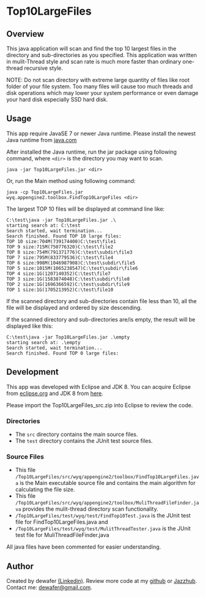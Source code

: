 Top10LargeFiles
================


Overview
---------

This java application will scan and find the top 10 largest files in the directory and sub-directories as you specified. This application was written in mulit-Thread style and scan rate is much more faster than ordinary one-thread recursive style.

NOTE: Do not scan directory with extreme large quantity of files like root folder of your file system. Too many files will cause too much threads and disk operations which may lower your system performance or even damage your hard disk especially SSD hard disk.



Usage
------

This app require JavaSE 7 or newer Java runtime.
Please install the newest Java runtime from [java.com](http://www.java.com)

After installed the Java runtime, run the jar package using following command, where `<dir>` is the directory you may want to scan. 
	
	java -jar Top10LargeFiles.jar <dir>
	
Or, run the Main method using following command:
	
	java -cp Top10LargeFiles.jar wyq.appengine2.toolbox.FindTop10LargeFiles <dir>
	
The largest TOP 10 files will be displayed at command line like:

	C:\test\java -jar Top10LargeFiles.jar .\
	starting search at: C:\test
	Search started, wait termination...
	Search finished. Found TOP 10 large files:
	TOP 10 size:704M(739174400)C:\test\file1
	TOP 9 size:715M(750776320)C:\test\file2
	TOP 8 size:754M(791371776)C:\test\subdir\file3
	TOP 7 size:795M(833779536)C:\test\file4
	TOP 6 size:998M(1046987908)C:\test\subdir\file5
	TOP 5 size:1015M(1065238547)C:\test\subdir\file6
	TOP 4 size:1G(1207140352)C:\test\file7
	TOP 3 size:1G(1583874048)C:\test\subdir\file8
	TOP 2 size:1G(1696366592)C:\test\subdir\file9
	TOP 1 size:1G(1705213952)C:\test\file10

If the scanned directory and sub-directories contain file less than 10, all the file will be displayed and ordered by size descending.

If the scanned directory and sub-directories are/is empty, the result will be displayed like this:

	C:\test\java -jar Top10LargeFiles.jar .\empty
	starting search at: .\empty
	Search started, wait termination...
	Search finished. Found TOP 0 large files:


Development
------------

This app was developed with Eclipse and JDK 8. You can acquire Eclipse from [eclipse.org](http://download.eclipse.org) and JDK 8 from [here](http://www.oracle.com/technetwork/java/javase/downloads/index.html).

Please import the Top10LargeFiles_src.zip into Eclipse to review the code.


### Directories ###

* The `src` directory contains the main source files.
* The `test` directory contains the JUnit test source files.


### Source Files ###

* This file 
`/Top10LargeFiles/src/wyq/appengine2/toolbox/FindTop10LargeFiles.java`
is the Main executable source file and contains the main algorithm for calculating the file size.
* This file
`/Top10LargeFiles/src/wyq/appengine2/toolbox/MuliThreadFileFinder.java`
provides the mulit-thread directory scan functionality.
* `/Top10LargeFiles/test/wyq/test/FindTop10Test.java` is the JUnit test file for FindTop10LargeFiles.java and
* `/Top10LargeFiles/test/wyq/test/MulitThreadTester.java` is the JUnit test file for MuliThreadFileFinder.java

All java files have been commented for easier understanding.



Author
-------

Created by dewafer [(Linkedin)](http://www.linkedin.com/pub/yin-qiu-wang/76/60/756). Review more code at my [github](https://github.com/dewafer) or [Jazzhub](https://hub.jazz.net/user/dewafer). Contact me: [dewafer@gmail.com](mailto:dewafer@gmail.com).



 